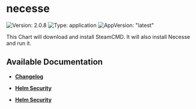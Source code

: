 # necesse

![Version: 2.0.8](https://img.shields.io/badge/Version-2.0.8-informational?style=flat-square) ![Type: application](https://img.shields.io/badge/Type-application-informational?style=flat-square) ![AppVersion: "latest"](https://img.shields.io/badge/AppVersion-"latest"-informational?style=flat-square)

This Chart will download and install SteamCMD. It will also install Necesse and run it.

## Available Documentation

- [**Changelog**](CHANGELOG)

- [**Helm Security**](container-security)

- [**Helm Security**](helm-security)

